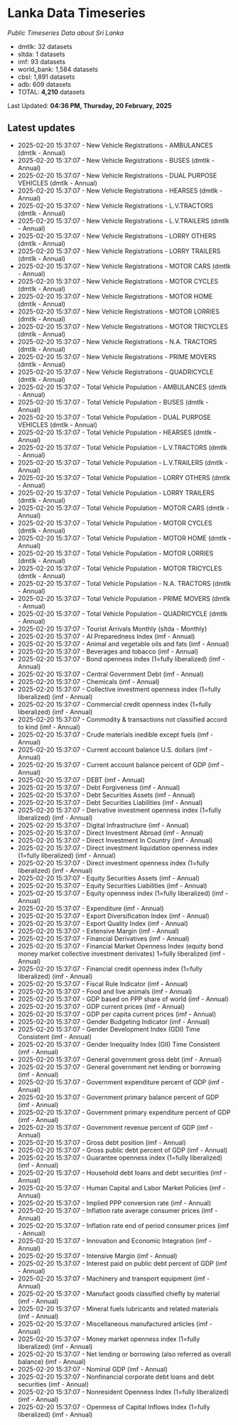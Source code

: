 # Lanka Data Timeseries
*Public Timeseries Data about Sri Lanka*

* dmtlk: 32 datasets
* sltda: 1 datasets
* imf: 93 datasets
* world_bank: 1,584 datasets
* cbsl: 1,891 datasets
* adb: 609 datasets
* TOTAL: **4,210** datasets

Last Updated: **04:36 PM, Thursday, 20 February, 2025**

## Latest updates

* 2025-02-20 15:37:07 - New Vehicle Registrations - AMBULANCES (dmtlk - Annual)
* 2025-02-20 15:37:07 - New Vehicle Registrations - BUSES (dmtlk - Annual)
* 2025-02-20 15:37:07 - New Vehicle Registrations - DUAL PURPOSE VEHICLES (dmtlk - Annual)
* 2025-02-20 15:37:07 - New Vehicle Registrations - HEARSES (dmtlk - Annual)
* 2025-02-20 15:37:07 - New Vehicle Registrations - L.V.TRACTORS (dmtlk - Annual)
* 2025-02-20 15:37:07 - New Vehicle Registrations - L.V.TRAILERS (dmtlk - Annual)
* 2025-02-20 15:37:07 - New Vehicle Registrations - LORRY OTHERS (dmtlk - Annual)
* 2025-02-20 15:37:07 - New Vehicle Registrations - LORRY TRAILERS (dmtlk - Annual)
* 2025-02-20 15:37:07 - New Vehicle Registrations - MOTOR CARS (dmtlk - Annual)
* 2025-02-20 15:37:07 - New Vehicle Registrations - MOTOR CYCLES (dmtlk - Annual)
* 2025-02-20 15:37:07 - New Vehicle Registrations - MOTOR HOME (dmtlk - Annual)
* 2025-02-20 15:37:07 - New Vehicle Registrations - MOTOR LORRIES (dmtlk - Annual)
* 2025-02-20 15:37:07 - New Vehicle Registrations - MOTOR TRICYCLES (dmtlk - Annual)
* 2025-02-20 15:37:07 - New Vehicle Registrations - N.A. TRACTORS (dmtlk - Annual)
* 2025-02-20 15:37:07 - New Vehicle Registrations - PRIME MOVERS (dmtlk - Annual)
* 2025-02-20 15:37:07 - New Vehicle Registrations - QUADRICYCLE (dmtlk - Annual)
* 2025-02-20 15:37:07 - Total Vehicle Population - AMBULANCES (dmtlk - Annual)
* 2025-02-20 15:37:07 - Total Vehicle Population - BUSES (dmtlk - Annual)
* 2025-02-20 15:37:07 - Total Vehicle Population - DUAL PURPOSE VEHICLES (dmtlk - Annual)
* 2025-02-20 15:37:07 - Total Vehicle Population - HEARSES (dmtlk - Annual)
* 2025-02-20 15:37:07 - Total Vehicle Population - L.V.TRACTORS (dmtlk - Annual)
* 2025-02-20 15:37:07 - Total Vehicle Population - L.V.TRAILERS (dmtlk - Annual)
* 2025-02-20 15:37:07 - Total Vehicle Population - LORRY OTHERS (dmtlk - Annual)
* 2025-02-20 15:37:07 - Total Vehicle Population - LORRY TRAILERS (dmtlk - Annual)
* 2025-02-20 15:37:07 - Total Vehicle Population - MOTOR CARS (dmtlk - Annual)
* 2025-02-20 15:37:07 - Total Vehicle Population - MOTOR CYCLES (dmtlk - Annual)
* 2025-02-20 15:37:07 - Total Vehicle Population - MOTOR HOME (dmtlk - Annual)
* 2025-02-20 15:37:07 - Total Vehicle Population - MOTOR LORRIES (dmtlk - Annual)
* 2025-02-20 15:37:07 - Total Vehicle Population - MOTOR TRICYCLES (dmtlk - Annual)
* 2025-02-20 15:37:07 - Total Vehicle Population - N.A. TRACTORS (dmtlk - Annual)
* 2025-02-20 15:37:07 - Total Vehicle Population - PRIME MOVERS (dmtlk - Annual)
* 2025-02-20 15:37:07 - Total Vehicle Population - QUADRICYCLE (dmtlk - Annual)
* 2025-02-20 15:37:07 - Tourist Arrivals Monthly (sltda - Monthly)
* 2025-02-20 15:37:07 - AI Preparedness Index (imf - Annual)
* 2025-02-20 15:37:07 - Animal and vegetable oils and fats (imf - Annual)
* 2025-02-20 15:37:07 - Beverages and tobacco (imf - Annual)
* 2025-02-20 15:37:07 - Bond openness index (1=fully liberalized) (imf - Annual)
* 2025-02-20 15:37:07 - Central Government Debt (imf - Annual)
* 2025-02-20 15:37:07 - Chemicals (imf - Annual)
* 2025-02-20 15:37:07 - Collective investment openness index (1=fully liberalized) (imf - Annual)
* 2025-02-20 15:37:07 - Commercial credit openness index (1=fully liberalized) (imf - Annual)
* 2025-02-20 15:37:07 - Commodity & transactions not classified accord to kind (imf - Annual)
* 2025-02-20 15:37:07 - Crude materials inedible except fuels (imf - Annual)
* 2025-02-20 15:37:07 - Current account balance U.S. dollars (imf - Annual)
* 2025-02-20 15:37:07 - Current account balance percent of GDP (imf - Annual)
* 2025-02-20 15:37:07 - DEBT (imf - Annual)
* 2025-02-20 15:37:07 - Debt Forgiveness (imf - Annual)
* 2025-02-20 15:37:07 - Debt Securities Assets (imf - Annual)
* 2025-02-20 15:37:07 - Debt Securities Liabilities (imf - Annual)
* 2025-02-20 15:37:07 - Derivative investment openness index (1=fully liberalized) (imf - Annual)
* 2025-02-20 15:37:07 - Digital Infrastructure (imf - Annual)
* 2025-02-20 15:37:07 - Direct Investment Abroad (imf - Annual)
* 2025-02-20 15:37:07 - Direct Investment In Country (imf - Annual)
* 2025-02-20 15:37:07 - Direct investment liquidation openness index (1=fully liberalized) (imf - Annual)
* 2025-02-20 15:37:07 - Direct investment openness index (1=fully liberalized) (imf - Annual)
* 2025-02-20 15:37:07 - Equity Securities Assets (imf - Annual)
* 2025-02-20 15:37:07 - Equity Securities Liabilities (imf - Annual)
* 2025-02-20 15:37:07 - Equity openness index (1=fully liberalized) (imf - Annual)
* 2025-02-20 15:37:07 - Expenditure (imf - Annual)
* 2025-02-20 15:37:07 - Export Diversification Index (imf - Annual)
* 2025-02-20 15:37:07 - Export Quality Index (imf - Annual)
* 2025-02-20 15:37:07 - Extensive Margin (imf - Annual)
* 2025-02-20 15:37:07 - Financial Derivatives (imf - Annual)
* 2025-02-20 15:37:07 - Financial Market Openness Index (equity bond money market collective investment derivates) 1=fully liberalized (imf - Annual)
* 2025-02-20 15:37:07 - Financial credit openness index (1=fully liberalized) (imf - Annual)
* 2025-02-20 15:37:07 - Fiscal Rule Indicator (imf - Annual)
* 2025-02-20 15:37:07 - Food and live animals (imf - Annual)
* 2025-02-20 15:37:07 - GDP based on PPP share of world (imf - Annual)
* 2025-02-20 15:37:07 - GDP current prices (imf - Annual)
* 2025-02-20 15:37:07 - GDP per capita current prices (imf - Annual)
* 2025-02-20 15:37:07 - Gender Budgeting Indicator (imf - Annual)
* 2025-02-20 15:37:07 - Gender Development Index (GDI) Time Consistent (imf - Annual)
* 2025-02-20 15:37:07 - Gender Inequality Index (GII) Time Consistent (imf - Annual)
* 2025-02-20 15:37:07 - General government gross debt (imf - Annual)
* 2025-02-20 15:37:07 - General government net lending or borrowing (imf - Annual)
* 2025-02-20 15:37:07 - Government expenditure percent of GDP (imf - Annual)
* 2025-02-20 15:37:07 - Government primary balance percent of GDP (imf - Annual)
* 2025-02-20 15:37:07 - Government primary expenditure percent of GDP (imf - Annual)
* 2025-02-20 15:37:07 - Government revenue percent of GDP (imf - Annual)
* 2025-02-20 15:37:07 - Gross debt position (imf - Annual)
* 2025-02-20 15:37:07 - Gross public debt percent of GDP (imf - Annual)
* 2025-02-20 15:37:07 - Guarantee openness index (1=fully liberalized) (imf - Annual)
* 2025-02-20 15:37:07 - Household debt loans and debt securities (imf - Annual)
* 2025-02-20 15:37:07 - Human Capital and Labor Market Policies (imf - Annual)
* 2025-02-20 15:37:07 - Implied PPP conversion rate (imf - Annual)
* 2025-02-20 15:37:07 - Inflation rate average consumer prices (imf - Annual)
* 2025-02-20 15:37:07 - Inflation rate end of period consumer prices (imf - Annual)
* 2025-02-20 15:37:07 - Innovation and Economic Integration (imf - Annual)
* 2025-02-20 15:37:07 - Intensive Margin (imf - Annual)
* 2025-02-20 15:37:07 - Interest paid on public debt percent of GDP (imf - Annual)
* 2025-02-20 15:37:07 - Machinery and transport equipment (imf - Annual)
* 2025-02-20 15:37:07 - Manufact goods classified chiefly by material (imf - Annual)
* 2025-02-20 15:37:07 - Mineral fuels lubricants and related materials (imf - Annual)
* 2025-02-20 15:37:07 - Miscellaneous manufactured articles (imf - Annual)
* 2025-02-20 15:37:07 - Money market openness index (1=fully liberalized) (imf - Annual)
* 2025-02-20 15:37:07 - Net lending or borrowing (also referred as overall balance) (imf - Annual)
* 2025-02-20 15:37:07 - Nominal GDP (imf - Annual)
* 2025-02-20 15:37:07 - Nonfinancial corporate debt loans and debt securities (imf - Annual)
* 2025-02-20 15:37:07 - Nonresident Openness Index (1=fully liberalized) (imf - Annual)
* 2025-02-20 15:37:07 - Openness of Capital Inflows Index (1=fully liberalized) (imf - Annual)